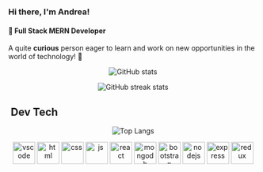 ### 
### Hi there, I'm Andrea!
#### 📌 Full Stack MERN Developer
A quite **curious** person eager to learn and work on new opportunities in the world of technology! 🚀


<div align="center">
  
![GitHub stats](https://github-readme-stats.vercel.app/api?username=ibanezandrea&show_icons=true&theme=radical)  

![GitHub streak stats](https://streak-stats.demolab.com/?user=ibanezandrea&theme=radical)  
  
  </div>
<h2> &nbsp;Dev Tech </h2>
<div align="center">
  
  
![Top Langs](https://github-readme-stats.vercel.app/api/top-langs/?username=ibanezandrea&layout=compact&theme=radical) 
  
  
  
<img src="https://cdn.jsdelivr.net/gh/devicons/devicon/icons/vscode/vscode-original.svg" alt="vscode" width="45" height="45"/>
<img src="https://cdn.jsdelivr.net/gh/devicons/devicon/icons/html5/html5-original.svg" alt="html" width="45" height="45"/>
<img src="https://cdn.jsdelivr.net/gh/devicons/devicon/icons/css3/css3-original.svg" alt="css" width="45" height="45"/>
<img src="https://cdn.jsdelivr.net/gh/devicons/devicon/icons/javascript/javascript-original.svg" alt="js" width="45" height="45"/>
<img src="https://cdn.jsdelivr.net/gh/devicons/devicon/icons/react/react-original.svg" alt="react" width="45" height="45"/>
<img src="https://cdn.jsdelivr.net/gh/devicons/devicon/icons/mongodb/mongodb-plain-wordmark.svg" alt="mongodb" width="45" height="45"/>
<img src="https://cdn.jsdelivr.net/gh/devicons/devicon/icons/bootstrap/bootstrap-original.svg" alt="bootstrap" width="45" height="45"/>
<img src="https://cdn.jsdelivr.net/gh/devicons/devicon/icons/nodejs/nodejs-original-wordmark.svg" alt="nodejs" width="45" height="45"/>
<img src="https://cdn.jsdelivr.net/gh/devicons/devicon/icons/express/express-original.svg" alt="express" width="45" height="45"/>
<img src="https://cdn.jsdelivr.net/gh/devicons/devicon/icons/redux/redux-original.svg" alt="redux" width="45" height="45"/>



</div>
